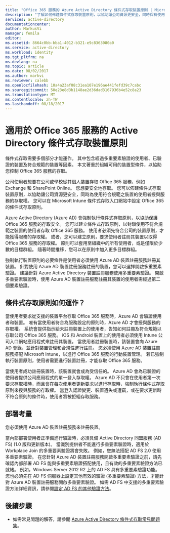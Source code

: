 ```yaml
---
title: "Office 365 服務的 Azure Active Directory 條件式存取裝置原則 | Microsoft Docs"
description: "了解如何佈建條件式存取裝置原則，以協助讓公司資源更安全，同時保有使用者合規性和服務的存取權。"
services: active-directory
documentationcenter: 
author: MarkusVi
manager: femila
editor: 
ms.assetid: 8664c0bb-bba1-4012-b321-e9c8363080a0
ms.service: active-directory
ms.workload: identity
ms.tgt_pltfrm: na
ms.devlang: na
ms.topic: article
ms.date: 08/02/2017
ms.author: markvi
ms.reviewer: calebb
ms.openlocfilehash: 10a4a23af08c31ea107e196ae441fefd39c7cabc
ms.sourcegitcommit: 50e23e8d3b1148ae2d36dad3167936b4e52c8a23
ms.translationtype: MT
ms.contentlocale: zh-TW
ms.lasthandoff: 08/18/2017
---
```

# <a name="active-directory-conditional-access-device-policies-for-office-365-services"></a>適用於 Office 365 服務的 Active Directory 條件式存取裝置原則

條件式存取需要多個部分才能運作。 其中包含經過多重要素驗證的使用者、已驗證的裝置及符合規範的裝置等因素。 本文著重於組織可用的裝置型條件，以協助您控制 Office 365 服務的存取。 

公司使用者想要在公司或學校從其個人裝置存取 Office 365 服務，例如 Exchange 和 SharePoint Online。 您想要安全地存取。 您可以佈建條件式存取裝置原則，以協助讓公司資源更安全，同時為使用符合規範之裝置的使用者授與服務的存取權。 您可以在 Microsoft Intune 條件式存取入口網站中設定 Office 365 的條件式存取原則。

Azure Active Directory (Azure AD) 會強制執行條件式存取原則，以協助保護 Office 365 服務的存取安全。 您可以建立條件式存取原則，以封鎖使用不符合規範之裝置的使用者存取 Office 365 服務。 使用者必須先符合公司的裝置原則，才能獲得服務的存取權。 或者，您可以建立原則，要求使用者註冊其裝置以取得 Office 365 服務的存取權。 原則可以套用至組織中的所有使用者，或是僅限於少數的目標群組。 隨著時間推移，您可以在原則中加入更多目標群組。

強制執行裝置原則的必要條件是使用者必須使用 Azure AD 裝置註冊服務註冊其裝置。 針對使用 Azure AD 裝置註冊服務註冊的裝置，您可以選擇開啟多重要素驗證。 建議針對 Azure Active Directory 裝置註冊服務使用多重要素驗證。 開啟多重要素驗證時，使用 Azure AD 裝置註冊服務註冊其裝置的使用者需經過第二個要素驗證。

## <a name="how-does-a-conditional-access-policy-work"></a>條件式存取原則如何運作？

當使用者要求從支援的裝置平台存取 Office 365 服務時，Azure AD 會驗證使用者和裝置。 唯有當使用者符合為服務設定的原則時，Azure AD 才會授與服務的存取權。 系統會提供指示給未註冊裝置上的使用者，告知如何註冊及符合規範以存取公司 Office 365 服務。 iOS 和 Android 裝置上的使用者必須使用 Intune 公司入口網站應用程式來註冊其裝置。 當使用者註冊裝置時，該裝置會向 Azure AD 登錄，並針對裝置管理和合規性進行註冊。 您必須使用 Azure AD 裝置註冊服務搭配 Microsoft Intune，以進行 Office 365 服務的行動裝置管理。 若已強制執行裝置原則，使用者需要進行裝置註冊，才能存取 Office 365 服務。

當使用者成功註冊裝置時，該裝置就會成為受信任的。 Azure AD 會為已驗證的使用者提供公司應用程式的單一登入存取權。 Azure AD 不只會在使用者第一次要求存取權時，而且會在每次使用者更新要求以進行存取時，強制執行條件式存取原則來授與服務的存取權。 當登入認證變更、裝置遺失或遭竊，或在要求更新時不符合原則的條件時，使用者將被拒絕存取服務。

## <a name="deployment-considerations"></a>部署考量

您必須使用 Azure AD 裝置註冊服務來註冊裝置。

當內部部署使用者正準備進行驗證時，必須具備 Active Directory 同盟服務 (AD FS) (1.0 版和更新版本)。 當識別提供者不能進行多重要素驗證時，適用於 Workplace Join 的多重要素驗證將會失敗。 例如，您無法搭配 AD FS 2.0 使用多重要素驗證。 在您針對 Azure AD 裝置註冊服務開啟多重要素驗證之前，請先確認內部部署 AD FS 能與多重要素驗證搭配使用，且有效的多重要素驗證方法已就緒。 例如，Windows Server 2012 R2 上的 AD FS 具有多重要素驗證功能。 您也必須先在 AD FS 伺服器上設定其他有效的驗證 (多重要素驗證) 方法，才能針對 Azure AD 裝置註冊服務開啟多重要素驗證。 如需 AD FS 中支援的多重要素驗證方法詳細資訊，請參閱[設定 AD FS 的其他驗證方法](/windows-server/identity/ad-fs/operations/configure-additional-authentication-methods-for-ad-fs)。

## <a name="next-steps"></a>後續步驟

*   如需常見問題的解答，請參閱 [Azure Active Directory 條件式存取常見問題集](active-directory-conditional-faqs.md)。
